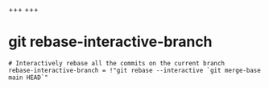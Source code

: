 +++
+++

# git rebase-interactive-branch

```gitconfig
# Interactively rebase all the commits on the current branch
rebase-interactive-branch = !"git rebase --interactive `git merge-base main HEAD`"
```
